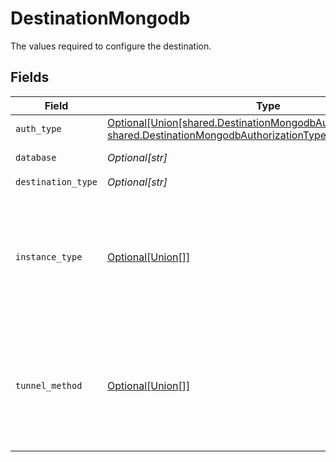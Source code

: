 # DestinationMongodb

The values required to configure the destination.


## Fields

| Field                                                                                                                                                                                      | Type                                                                                                                                                                                       | Required                                                                                                                                                                                   | Description                                                                                                                                                                                |
| ------------------------------------------------------------------------------------------------------------------------------------------------------------------------------------------ | ------------------------------------------------------------------------------------------------------------------------------------------------------------------------------------------ | ------------------------------------------------------------------------------------------------------------------------------------------------------------------------------------------ | ------------------------------------------------------------------------------------------------------------------------------------------------------------------------------------------ |
| `auth_type`                                                                                                                                                                                | [Optional[Union[shared.DestinationMongodbAuthorizationTypeNone, shared.DestinationMongodbAuthorizationTypeLoginPassword]]](undefined/models/shared/destinationmongodbauthorizationtype.md) | :heavy_check_mark:                                                                                                                                                                         | Authorization type.                                                                                                                                                                        |
| `database`                                                                                                                                                                                 | *Optional[str]*                                                                                                                                                                            | :heavy_check_mark:                                                                                                                                                                         | Name of the database.                                                                                                                                                                      |
| `destination_type`                                                                                                                                                                         | *Optional[str]*                                                                                                                                                                            | :heavy_check_mark:                                                                                                                                                                         | N/A                                                                                                                                                                                        |
| `instance_type`                                                                                                                                                                            | [Optional[Union[]]](undefined/models/shared/destinationmongodbmongodbinstancetype.md)                                                                                                      | :heavy_minus_sign:                                                                                                                                                                         | MongoDb instance to connect to. For MongoDB Atlas and Replica Set TLS connection is used by default.                                                                                       |
| `tunnel_method`                                                                                                                                                                            | [Optional[Union[]]](undefined/models/shared/destinationmongodbsshtunnelmethod.md)                                                                                                          | :heavy_minus_sign:                                                                                                                                                                         | Whether to initiate an SSH tunnel before connecting to the database, and if so, which kind of authentication to use.                                                                       |